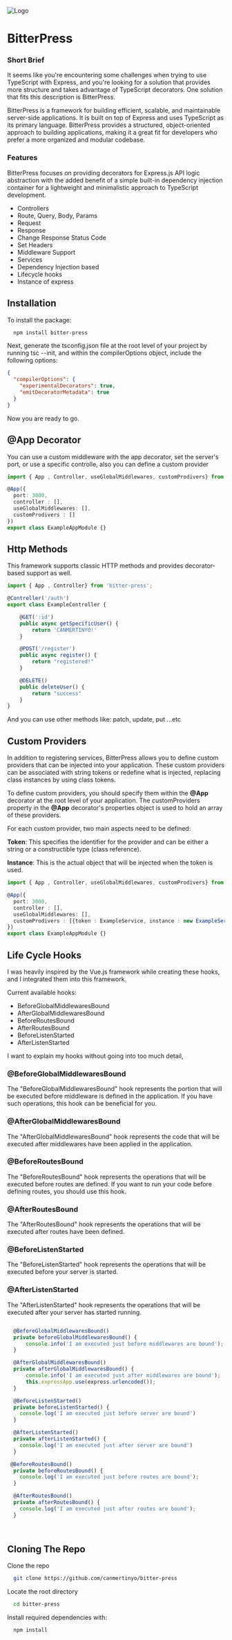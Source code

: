
![Logo](https://github.com/canmertinyo/bitter-press/assets/38213551/dfc04ebe-b9f9-43aa-997c-f4c765016015)


# BitterPress





### Short Brief
It seems like you're encountering some challenges when trying to use TypeScript with Express, and you're looking for a solution that provides more structure and takes advantage of TypeScript decorators. One solution that fits this description is BitterPress.

BitterPress is a framework for building efficient, scalable, and maintainable server-side applications. It is built on top of Express and uses TypeScript as its primary language. BitterPress provides a structured, object-oriented approach to building applications, making it a great fit for developers who prefer a more organized and modular codebase.


### Features
BitterPress focuses on providing decorators for Express.js API logic abstraction with the added benefit of a simple built-in dependency injection container for a lightweight and minimalistic approach to TypeScript development.


  
- Controllers
- Route, Query, Body, Params
- Request
- Response
- Change Response Status Code
- Set Headers
- Middleware Support
- Services 
- Dependency Injection based
- Lifecycle hooks
- Instance of express

  
## Installation 

To install the package:

```bash 
  npm install bitter-press
```
    
 Next, generate the tsconfig.json file at the root level of your project by running tsc --init, and within the compilerOptions object, include the following options:

```json
{
  "compilerOptions": {
    "experimentalDecorators": true,
    "emitDecoratorMetadata": true
  }
}
```

Now you are ready to go.
## @App Decorator
You can use a custom middleware with the app decorator, set the server's port, or use a specific controlle, also you can define a custom provider

```typescript
import { App , Controller, useGlobalMiddlewares, customProdivers} from 'bitter-press';

@App({
  port: 3000,
  controller : [],
  useGlobalMiddlewares: [],
  customProdivers : []
})
export class ExampleAppModule {}
```

## Http Methods
This framework supports classic HTTP methods and provides decorator-based support as well.


```typescript
import { App , Controller} from 'bitter-press';

@Controller('/auth')
export class ExampleController {

    @GET(':id')
    public async getSpecificUser() {
        return 'CANMERTINYO!'
    }

    @POST('/register')
    public async register() {
        return "registered!"
    }

    @DELETE()
    public deleteUser() {
        return "success"
    }
}

```
And you can use other methods like: patch, update, put ...etc

## Custom Providers
In addition to registering services, BitterPress allows you to define custom providers that can be injected into your application. These custom providers can be associated with string tokens or redefine what is injected, replacing class instances by using class tokens.

To define custom providers, you should specify them within the **@App** decorator at the root level of your application. The customProviders property in the **@App** decorator's properties object is used to hold an array of these providers.

For each custom provider, two main aspects need to be defined:

**Token**: This specifies the identifier for the provider and can be either a string or a constructible type (class reference).

**Instance**: This is the actual object that will be injected when the token is used.
```typescript
import { App , Controller, useGlobalMiddlewares, customProdivers} from 'bitter-press';

@App({
  port: 3000,
  controller : [],
  useGlobalMiddlewares: [],
  customProdivers : [{token : ExampleService, instance : new ExampleService()}]
})
export class ExampleAppModule {}
```

## Life Cycle Hooks

I was heavily inspired by the Vue.js framework while creating these hooks, and I integrated them into this framework.

Current available hooks:
- BeforeGlobalMiddlewaresBound
- AfterGlobalMiddlewaresBound
- BeforeRoutesBound
- AfterRoutesBound
- BeforeListenStarted
- AfterListenStarted


I want to explain my hooks without going into too much detail,

### @BeforeGlobalMiddlewaresBound

The "BeforeGlobalMiddlewaresBound" hook represents the portion that will be executed before middleware is defined in the application. If you have such operations, this hook can be beneficial for you.

### @AfterGlobalMiddlewaresBound

The "AfterGlobalMiddlewaresBound" hook represents the code that will be executed after middlewares have been applied in the application.

### @BeforeRoutesBound

The "BeforeRoutesBound" hook represents the operations that will be executed before routes are defined. If you want to run your code before defining routes, you should use this hook.

### @AfterRoutesBound

The "AfterRoutesBound" hook represents the operations that will be executed after routes have been defined.

### @BeforeListenStarted

The "BeforeListenStarted" hook represents the operations that will be executed before your server is started.

### @AfterListenStarted

The "AfterListenStarted" hook represents the operations that will be executed after your server has started running.

```typescript

  @BeforeGlobalMiddlewaresBound()
  private beforeGlobalMiddlewaresBound() {
      console.info('I am executed just before middlewares are bound');
  }

  @AfterGlobalMiddlewaresBound()
  private afterGlobalMiddlewaresBound() {
      console.info('I am executed just after middlewares are bound');
      this.expressApp.use(express.urlencoded());
  }

  @BeforeListenStarted() 
  private beforeListenStarted() {
    console.log('I am executed just before server are bound')
  }

  @AfterListenStarted() 
  private afterListenStarted() {
    console.log('I am executed just after server are bound')
  }

 @BeforeRoutesBound()
  private beforeRoutesBound() {
    console.log('I am executed just before routes are bound');
  }

  @AfterRoutesBound()
  private afterRoutesBound() {
    console.log('I am executed just after routes are bound');
  }

 
```
## Cloning The Repo

Clone the repo

```bash
  git clone https://github.com/canmertinyo/bitter-press
```

Locate the root directory

```bash
  cd bitter-press
```

Install required dependencies with:

```bash
  npm install
```


  

  
  
